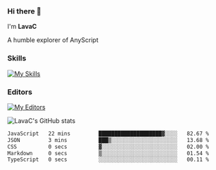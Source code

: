 ### Hi there 👋
I'm **LavaC**

A humble explorer of AnyScript

### Skills
[![My Skills](https://skillicons.dev/icons?i=js,ts,vue,nodejs,nuxtjs,astro,solidjs,tailwind)](https://skillicons.dev)

### Editors
[![My Editors](https://skillicons.dev/icons?i=neovim,vscode)](https://skillicons.dev)

![LavaC's GitHub stats](https://github-readme-stats.vercel.app/api?username=LavaCxx&show_icons=true&theme=synthwave)

<!--START_SECTION:waka-->

```txt
JavaScript   22 mins         ████████████████████▓░░░░   82.67 %
JSON         3 mins          ███▒░░░░░░░░░░░░░░░░░░░░░   13.68 %
CSS          0 secs          ▓░░░░░░░░░░░░░░░░░░░░░░░░   02.00 %
Markdown     0 secs          ▒░░░░░░░░░░░░░░░░░░░░░░░░   01.54 %
TypeScript   0 secs          ░░░░░░░░░░░░░░░░░░░░░░░░░   00.11 %
```

<!--END_SECTION:waka-->
